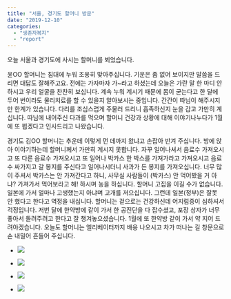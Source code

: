 ```yaml
---
title: "서울, 경기도 할머니 방문"
date: "2019-12-10"
categories: 
  - "생존자복지"
  - "report"
---
```


오늘 서울과 경기도에 사시는 할머니를 뵈었습니다.

윤OO 할머니는 침대에 누워 조용히 맞아주십니다. 기운은 좀 없어 보이지만 말씀을 드리면 대답도 잘해주고요. 전에는 가자마자 가~라고 하셨는데 오늘은 가란 말 한 마디 안 하시고 우리 얼굴을 찬찬히 보십니다. 계속 누워 계시기 때문에 몸이 굳는다고 한 달에 두어 번이라도 물리치료를 할 수 있을지 알아보시는 중입니다. 간간이 따님이 해주시지만 한계가 있습니다. 다리를 조심스럽게 주물러 드리니 흡족하신지 눈을 감고 가만히 계십니다. 따님에 내어주신 다과를 먹으며 할머니 건강과 상황에 대해 이야기나누다가 1월에 또 뵙겠다고 인사드리고 나왔습니다.

경기도 김OO 할머니는 추운데 이렇게 먼 데까지 왔냐고 손잡아 반겨 주십니다. 방에 앉아 이야기하는데 할머니께서 가만히 계시지 못합니다. 자꾸 일어나셔서 음료수 가져오시고 또 다른 음료수 가져오시고 또 일어나 박카스 한 박스를 가져가라고 가져오시고 음료수 싸가지고 갈 봉지를 주신다고 일어나시더니 사과가 든 봉지를 가져오십니다. 너무 많이 주셔서 박카스는 안 가져간다고 하니, 사무실 사람들이 (박카스) 안 먹어봤을 거 아냐? 가져가서 먹어보라고 해! 하시며 농을 하십니다. 할머니 고집을 이길 수가 없습니다. 일본에 가서 얼마나 고생했는지 아냐며 고개를 저으십니다. 그런데 일본(정부)은 잘못 안 했다고 한다고 역정을 내십니다. 할머니는 겉으로는 건강하신데 어지럼증이 심하셔서 걱정입니다. 저번 달에 한약방에 같이 가서 한 공진단을 다 잡수셨고, 포장 상자가 너무 좋아서 돌려주려고 한다고 잘 챙겨놓으셨습니다. 1월에 또 한약방 같이 가서 약 지어 드려야겠습니다. 오늘도 할머니는 엘리베이터까지 배웅 나오시고 차가 떠나는 길 창문으로 손 내밀어 흔들어 주십니다.

- ![](https://r2.womenandwar.net/2019/12/photo_2019-12-10_18-53-24-1024x768.jpg)
    
- ![](https://r2.womenandwar.net/2019/12/photo_2019-12-10_18-53-29-1024x768.jpg)
    
- ![](https://r2.womenandwar.net/2019/12/photo_2019-12-10_18-53-35-768x1024.jpg)
    
- ![](https://r2.womenandwar.net/2019/12/photo_2019-12-10_18-53-40-768x1024.jpg)

